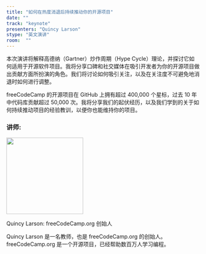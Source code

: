 ```yaml
---
title: "如何在热度消退后持续推动你的开源项目"
date: ""
track: "keynote"
presenters: "Quincy Larson"
stype: "英文演讲"
room:  ""
---
```


本次演讲将解释高德纳（Gartner）炒作周期（Hype Cycle）理论，并探讨它如何适用于开源软件项目。我将分享口碑和社交媒体在吸引开发者为你的开源项目做出贡献方面所扮演的角色。我们将讨论如何吸引关注，以及在关注度不可避免地消退时如何进行调整。

freeCodeCamp 的开源项目在 GitHub 上拥有超过 400,000 个星标，过去 10 年中代码库贡献超过 50,000 次。我将分享我们的起伏经历，以及我们学到的关于如何持续推动项目的经验教训，以便你也能维持你的项目。

### 讲师:

<img src="https://sessionize.com/image/5abe-400o400o1-swyUNMsPchJr8DQS2Y1pMM.jpg" width="200" /><br/>

Quincy Larson: freeCodeCamp.org 创始人

Quincy Larson 是一名教师，也是 freeCodeCamp.org 的创始人。freeCodeCamp.org 是一个开源项目，已经帮助数百万人学习编程。